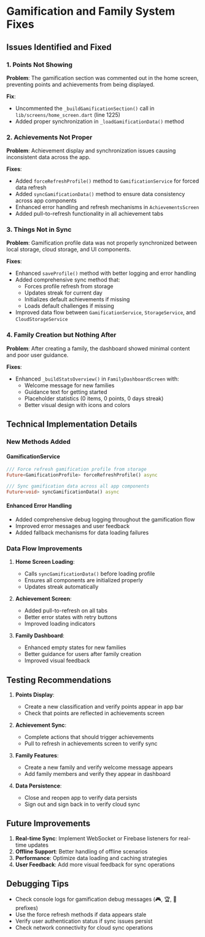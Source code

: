 # Gamification and Family System Fixes

## Issues Identified and Fixed

### 1. Points Not Showing
**Problem**: The gamification section was commented out in the home screen, preventing points and achievements from being displayed.

**Fix**: 
- Uncommented the `_buildGamificationSection()` call in `lib/screens/home_screen.dart` (line 1225)
- Added proper synchronization in `_loadGamificationData()` method

### 2. Achievements Not Proper
**Problem**: Achievement display and synchronization issues causing inconsistent data across the app.

**Fixes**:
- Added `forceRefreshProfile()` method to `GamificationService` for forced data refresh
- Added `syncGamificationData()` method to ensure data consistency across app components
- Enhanced error handling and refresh mechanisms in `AchievementsScreen`
- Added pull-to-refresh functionality in all achievement tabs

### 3. Things Not in Sync
**Problem**: Gamification profile data was not properly synchronized between local storage, cloud storage, and UI components.

**Fixes**:
- Enhanced `saveProfile()` method with better logging and error handling
- Added comprehensive sync method that:
  - Forces profile refresh from storage
  - Updates streak for current day
  - Initializes default achievements if missing
  - Loads default challenges if missing
- Improved data flow between `GamificationService`, `StorageService`, and `CloudStorageService`

### 4. Family Creation but Nothing After
**Problem**: After creating a family, the dashboard showed minimal content and poor user guidance.

**Fixes**:
- Enhanced `_buildStatsOverview()` in `FamilyDashboardScreen` with:
  - Welcome message for new families
  - Guidance text for getting started
  - Placeholder statistics (0 items, 0 points, 0 days streak)
  - Better visual design with icons and colors

## Technical Implementation Details

### New Methods Added

#### GamificationService
```dart
/// Force refresh gamification profile from storage
Future<GamificationProfile> forceRefreshProfile() async

/// Sync gamification data across all app components
Future<void> syncGamificationData() async
```

#### Enhanced Error Handling
- Added comprehensive debug logging throughout the gamification flow
- Improved error messages and user feedback
- Added fallback mechanisms for data loading failures

### Data Flow Improvements

1. **Home Screen Loading**:
   - Calls `syncGamificationData()` before loading profile
   - Ensures all components are initialized properly
   - Updates streak automatically

2. **Achievement Screen**:
   - Added pull-to-refresh on all tabs
   - Better error states with retry buttons
   - Improved loading indicators

3. **Family Dashboard**:
   - Enhanced empty states for new families
   - Better guidance for users after family creation
   - Improved visual feedback

## Testing Recommendations

1. **Points Display**: 
   - Create a new classification and verify points appear in app bar
   - Check that points are reflected in achievements screen

2. **Achievement Sync**:
   - Complete actions that should trigger achievements
   - Pull to refresh in achievements screen to verify sync

3. **Family Features**:
   - Create a new family and verify welcome message appears
   - Add family members and verify they appear in dashboard

4. **Data Persistence**:
   - Close and reopen app to verify data persists
   - Sign out and sign back in to verify cloud sync

## Future Improvements

1. **Real-time Sync**: Implement WebSocket or Firebase listeners for real-time updates
2. **Offline Support**: Better handling of offline scenarios
3. **Performance**: Optimize data loading and caching strategies
4. **User Feedback**: Add more visual feedback for sync operations

## Debugging Tips

- Check console logs for gamification debug messages (🎮, 🏆, 🔄 prefixes)
- Use the force refresh methods if data appears stale
- Verify user authentication status if sync issues persist
- Check network connectivity for cloud sync operations 